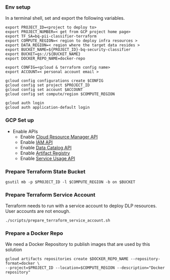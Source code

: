 ### Env setup

In a terminal shell, set and export the following variables.

```
export PROJECT_ID=<project to deploy to> 
export PROJECT_NUMBER=< get from GCP project home page>
export TF_SA=bq-pii-classifier-terraform
export COMPUTE_REGION=< region to deploy infra resources >
export DATA_REGION=< region where the target data resides >
export BUCKET_NAME=${PROJECT_ID}-bq-security-classifier
export BUCKET=gs://${BUCKET_NAME}
export DOCKER_REPO_NAME=docker-repo

export CONFIG=<gcloud & terraform config name> 
export ACCOUNT=< personal account email >  

gcloud config configurations create $CONFIG
gcloud config set project $PROJECT_ID
gcloud config set account $ACCOUNT
gcloud config set compute/region $COMPUTE_REGION

gcloud auth login
gcloud auth application-default login
```

### GCP Set up

* Enable APIs
  * Enable [Cloud Resource Manager API](https://console.cloud.google.com/apis/library/cloudresourcemanager.googleapis.com)
  * Enable [IAM API](https://console.developers.google.com/apis/api/iam.googleapis.com/overview)
  * Enable [Data Catalog API](https://console.developers.google.com/apis/api/datacatalog.googleapis.com/overview)
  * Enable [Artifact Registry](https://console.developers.google.com/apis/api/artifactregistry.googleapis.com/overview) 
  * Enable [Service Usage API](https://console.cloud.google.com/apis/api/serviceusage.googleapis.com)

### Prepare Terraform State Bucket

```
gsutil mb -p $PROJECT_ID -l $COMPUTE_REGION -b on $BUCKET
```

### Prepare Terraform Service Account

Terraform needs to run with a service account to deploy DLP resources. User accounts are not enough.  

```
./scripts/prepare_terraform_service_account.sh
```

### Prepare a Docker Repo

We need a Docker Repository to publish images that are used by this solution

```
gcloud artifacts repositories create $DOCKER_REPO_NAME --repository-format=docker \
--project=$PROJECT_ID --location=$COMPUTE_REGION --description="Docker repository"
```
